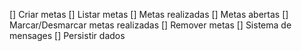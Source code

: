[] Criar metas
[] Listar metas
    [] Metas realizadas
    [] Metas abertas
[] Marcar/Desmarcar metas realizadas
[] Remover metas
[] Sistema de mensages
[] Persistir dados